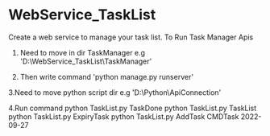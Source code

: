# WebService_TaskList
Create a web service to manage your task list.
To Run Task Manager Apis

1. Need to move in dir TaskManager e.g
    'D:\WebService_TaskList\TaskManager'

2. Then write command 'python manage.py runserver'

3.Need to move python script dir e.g
     'D:\Python\ApiConnection'

4.Run command 
    python TaskList.py TaskDone
    python TaskList.py TaskList
    python TaskList.py ExpiryTask
    python TaskList.py AddTask CMDTask 2022-09-27
